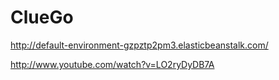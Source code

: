 ClueGo
======
http://default-environment-gzpztp2pm3.elasticbeanstalk.com/ 

http://www.youtube.com/watch?v=LO2ryDyDB7A

